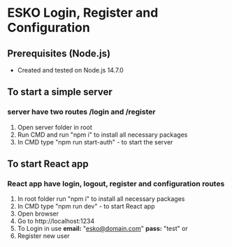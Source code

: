 # ESKO Login, Register and Configuration

## Prerequisites (Node.js)

-   Created and tested on Node.js 14.7.0

## To start a simple server

### server have two routes /login and /register

1. Open server folder in root
2. Run CMD and run "npm i" to install all necessary packages
3. In CMD type "npm run start-auth" - to start the server

## To start React app

### React app have login, logout, register and configuration routes

1. In root folder run "npm i" to install all necessary packages
2. In CMD type "npm run dev" - to start React app
3. Open browser
4. Go to http://localhost:1234
5. To Login in use **email:** "esko@domain.com" **pass:** "test" or
6. Register new user
